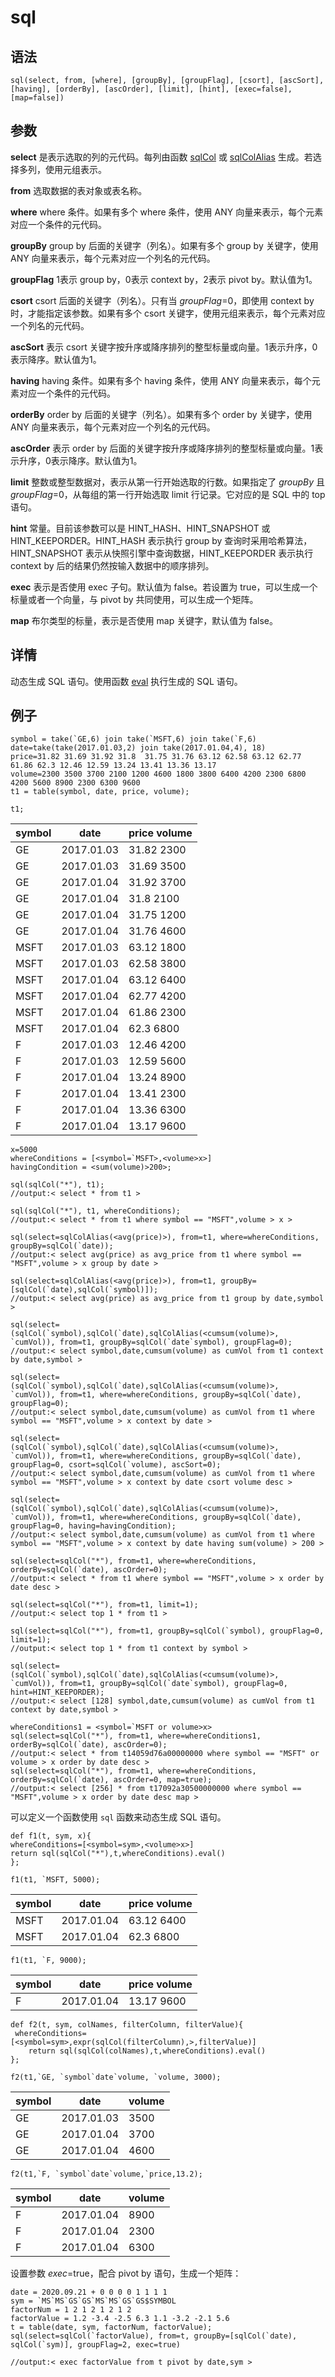 # sql

## 语法

`sql(select, from, [where], [groupBy], [groupFlag],
[csort], [ascSort], [having], [orderBy], [ascOrder], [limit], [hint],
[exec=false], [map=false])`

## 参数

**select** 是表示选取的列的元代码。每列由函数 [sqlCol](sqlCol.html) 或 [sqlColAlias](sqlColAlias.html) 生成。若选择多列，使用元组表示。

**from** 选取数据的表对象或表名称。

**where** where 条件。如果有多个 where 条件，使用 ANY 向量来表示，每个元素对应一个条件的元代码。

**groupBy** group by 后面的关键字（列名）。如果有多个 group by 关键字，使用 ANY
向量来表示，每个元素对应一个列名的元代码。

**groupFlag** 1表示 group by，0表示 context by，2表示 pivot by。默认值为1。

**csort** csort 后面的关键字（列名）。只有当 *groupFlag*=0，即使用 context by 时，才能指定该参数。如果有多个
csort 关键字，使用元组来表示，每个元素对应一个列名的元代码。

**ascSort** 表示 csort 关键字按升序或降序排列的整型标量或向量。1表示升序，0表示降序。默认值为1。

**having** having 条件。如果有多个 having 条件，使用 ANY 向量来表示，每个元素对应一个条件的元代码。

**orderBy** order by 后面的关键字（列名）。如果有多个 order by 关键字，使用 ANY
向量来表示，每个元素对应一个列名的元代码。

**ascOrder** 表示 order by 后面的关键字按升序或降序排列的整型标量或向量。1表示升序，0表示降序。默认值为1。

**limit** 整数或整型数据对，表示从第一行开始选取的行数。如果指定了 *groupBy* 且
*groupFlag*=0，从每组的第一行开始选取 limit 行记录。它对应的是 SQL 中的 top 语句。

**hint** 常量。目前该参数可以是 HINT\_HASH、HINT\_SNAPSHOT 或 HINT\_KEEPORDER。HINT\_HASH 表示执行 group
by 查询时采用哈希算法，HINT\_SNAPSHOT 表示从快照引擎中查询数据，HINT\_KEEPORDER 表示执行context by
后的结果仍然按输入数据中的顺序排列。

**exec** 表示是否使用 exec 子句。默认值为 false。若设置为 true，可以生成一个标量或者一个向量，与 pivot by
共同使用，可以生成一个矩阵。

**map** 布尔类型的标量，表示是否使用 map 关键字，默认值为 false。

## 详情

动态生成 SQL 语句。使用函数 [eval](../e/eval.html) 执行生成的 SQL
语句。

## 例子

```
symbol = take(`GE,6) join take(`MSFT,6) join take(`F,6)
date=take(take(2017.01.03,2) join take(2017.01.04,4), 18)
price=31.82 31.69 31.92 31.8  31.75 31.76 63.12 62.58 63.12 62.77 61.86 62.3 12.46 12.59 13.24 13.41 13.36 13.17
volume=2300 3500 3700 2100 1200 4600 1800 3800 6400 4200 2300 6800 4200 5600 8900 2300 6300 9600
t1 = table(symbol, date, price, volume);

t1;
```

| symbol | date | price volume |
| --- | --- | --- |
| GE | 2017.01.03 | 31.82 2300 |
| GE | 2017.01.03 | 31.69 3500 |
| GE | 2017.01.04 | 31.92 3700 |
| GE | 2017.01.04 | 31.8 2100 |
| GE | 2017.01.04 | 31.75 1200 |
| GE | 2017.01.04 | 31.76 4600 |
| MSFT | 2017.01.03 | 63.12 1800 |
| MSFT | 2017.01.03 | 62.58 3800 |
| MSFT | 2017.01.04 | 63.12 6400 |
| MSFT | 2017.01.04 | 62.77 4200 |
| MSFT | 2017.01.04 | 61.86 2300 |
| MSFT | 2017.01.04 | 62.3 6800 |
| F | 2017.01.03 | 12.46 4200 |
| F | 2017.01.03 | 12.59 5600 |
| F | 2017.01.04 | 13.24 8900 |
| F | 2017.01.04 | 13.41 2300 |
| F | 2017.01.04 | 13.36 6300 |
| F | 2017.01.04 | 13.17 9600 |

```
x=5000
whereConditions = [<symbol=`MSFT>,<volume>x>]
havingCondition = <sum(volume)>200>;

sql(sqlCol("*"), t1);
//output:< select * from t1 >

sql(sqlCol("*"), t1, whereConditions);
//output:< select * from t1 where symbol == "MSFT",volume > x >

sql(select=sqlColAlias(<avg(price)>), from=t1, where=whereConditions, groupBy=sqlCol(`date));
//output:< select avg(price) as avg_price from t1 where symbol == "MSFT",volume > x group by date >

sql(select=sqlColAlias(<avg(price)>), from=t1, groupBy=[sqlCol(`date),sqlCol(`symbol)]);
//output:< select avg(price) as avg_price from t1 group by date,symbol >

sql(select=(sqlCol(`symbol),sqlCol(`date),sqlColAlias(<cumsum(volume)>, `cumVol)), from=t1, groupBy=sqlCol(`date`symbol), groupFlag=0);
//output:< select symbol,date,cumsum(volume) as cumVol from t1 context by date,symbol >

sql(select=(sqlCol(`symbol),sqlCol(`date),sqlColAlias(<cumsum(volume)>, `cumVol)), from=t1, where=whereConditions, groupBy=sqlCol(`date), groupFlag=0);
//output:< select symbol,date,cumsum(volume) as cumVol from t1 where symbol == "MSFT",volume > x context by date >

sql(select=(sqlCol(`symbol),sqlCol(`date),sqlColAlias(<cumsum(volume)>, `cumVol)), from=t1, where=whereConditions, groupBy=sqlCol(`date), groupFlag=0, csort=sqlCol(`volume), ascSort=0);
//output:< select symbol,date,cumsum(volume) as cumVol from t1 where symbol == "MSFT",volume > x context by date csort volume desc >

sql(select=(sqlCol(`symbol),sqlCol(`date),sqlColAlias(<cumsum(volume)>, `cumVol)), from=t1, where=whereConditions, groupBy=sqlCol(`date), groupFlag=0, having=havingCondition);
//output:< select symbol,date,cumsum(volume) as cumVol from t1 where symbol == "MSFT",volume > x context by date having sum(volume) > 200 >

sql(select=sqlCol("*"), from=t1, where=whereConditions, orderBy=sqlCol(`date), ascOrder=0);
//output:< select * from t1 where symbol == "MSFT",volume > x order by date desc >

sql(select=sqlCol("*"), from=t1, limit=1);
//output:< select top 1 * from t1 >

sql(select=sqlCol("*"), from=t1, groupBy=sqlCol(`symbol), groupFlag=0, limit=1);
//output:< select top 1 * from t1 context by symbol >

sql(select=(sqlCol(`symbol),sqlCol(`date),sqlColAlias(<cumsum(volume)>, `cumVol)), from=t1, groupBy=sqlCol(`date`symbol), groupFlag=0, hint=HINT_KEEPORDER);
//output:< select [128] symbol,date,cumsum(volume) as cumVol from t1 context by date,symbol >

whereConditions1 = <symbol=`MSFT or volume>x>
sql(select=sqlCol("*"), from=t1, where=whereConditions1, orderBy=sqlCol(`date), ascOrder=0);
//output:< select * from t14059d76a00000000 where symbol == "MSFT" or volume > x order by date desc >
sql(select=sqlCol("*"), from=t1, where=whereConditions, orderBy=sqlCol(`date), ascOrder=0, map=true);
//output:< select [256] * from t17092a30500000000 where symbol == "MSFT",volume > x order by date desc map >
```

可以定义一个函数使用 `sql` 函数来动态生成 SQL 语句。

```
def f1(t, sym, x){
whereConditions=[<symbol=sym>,<volume>x>]
return sql(sqlCol("*"),t,whereConditions).eval()
};

f1(t1, `MSFT, 5000);
```

| symbol | date | price volume |
| --- | --- | --- |
| MSFT | 2017.01.04 | 63.12 6400 |
| MSFT | 2017.01.04 | 62.3 6800 |

```
f1(t1, `F, 9000);
```

| symbol | date | price volume |
| --- | --- | --- |
| F | 2017.01.04 | 13.17 9600 |

```
def f2(t, sym, colNames, filterColumn, filterValue){
 whereConditions=[<symbol=sym>,expr(sqlCol(filterColumn),>,filterValue)]
    return sql(sqlCol(colNames),t,whereConditions).eval()
};
```

```
f2(t1,`GE, `symbol`date`volume, `volume, 3000);
```

| symbol | date | volume |
| --- | --- | --- |
| GE | 2017.01.03 | 3500 |
| GE | 2017.01.04 | 3700 |
| GE | 2017.01.04 | 4600 |

```
f2(t1,`F, `symbol`date`volume,`price,13.2);
```

| symbol | date | volume |
| --- | --- | --- |
| F | 2017.01.04 | 8900 |
| F | 2017.01.04 | 2300 |
| F | 2017.01.04 | 6300 |

设置参数 *exec*=true，配合 pivot by 语句，生成一个矩阵：

```
date = 2020.09.21 + 0 0 0 0 1 1 1 1
sym = `MS`MS`GS`GS`MS`MS`GS`GS$SYMBOL
factorNum = 1 2 1 2 1 2 1 2
factorValue = 1.2 -3.4 -2.5 6.3 1.1 -3.2 -2.1 5.6
t = table(date, sym, factorNum, factorValue);
sql(select=sqlCol(`factorValue), from=t, groupBy=[sqlCol(`date), sqlCol(`sym)], groupFlag=2, exec=true)

//output:< exec factorValue from t pivot by date,sym >
```

